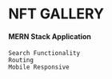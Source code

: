 # NFT GALLERY

#### MERN Stack Application 

`Search Functionality`<br>
`Routing`<br>
`Mobile Responsive`<br>


